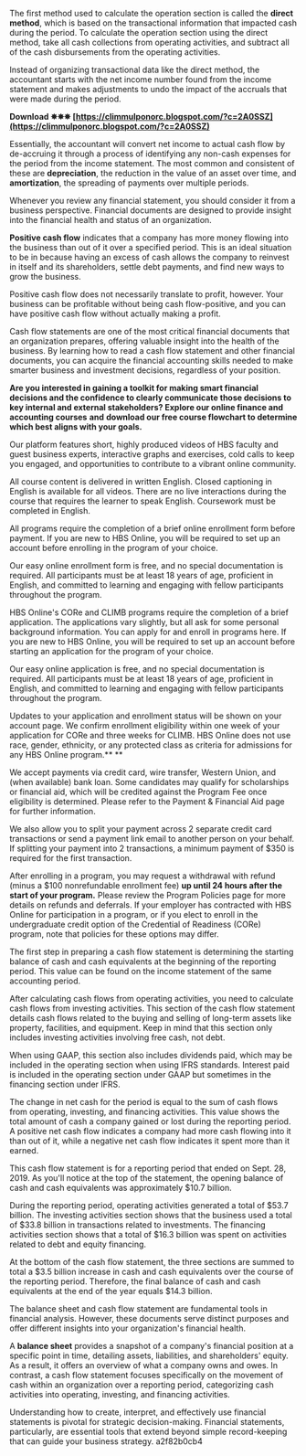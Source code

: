 The first method used to calculate the operation section is called the **direct method**, which is based on the transactional information that impacted cash during the period. To calculate the operation section using the direct method, take all cash collections from operating activities, and subtract all of the cash disbursements from the operating activities.
 
Instead of organizing transactional data like the direct method, the accountant starts with the net income number found from the income statement and makes adjustments to undo the impact of the accruals that were made during the period.
 
**Download ✵✵✵ [https://climmulponorc.blogspot.com/?c=2A0SSZ](https://climmulponorc.blogspot.com/?c=2A0SSZ)**


 
Essentially, the accountant will convert net income to actual cash flow by de-accruing it through a process of identifying any non-cash expenses for the period from the income statement. The most common and consistent of these are **depreciation**, the reduction in the value of an asset over time, and **amortization**, the spreading of payments over multiple periods.
 
Whenever you review any financial statement, you should consider it from a business perspective. Financial documents are designed to provide insight into the financial health and status of an organization.
 
**Positive cash flow** indicates that a company has more money flowing into the business than out of it over a specified period. This is an ideal situation to be in because having an excess of cash allows the company to reinvest in itself and its shareholders, settle debt payments, and find new ways to grow the business.
 
Positive cash flow does not necessarily translate to profit, however. Your business can be profitable without being cash flow-positive, and you can have positive cash flow without actually making a profit.
 
Cash flow statements are one of the most critical financial documents that an organization prepares, offering valuable insight into the health of the business. By learning how to read a cash flow statement and other financial documents, you can acquire the financial accounting skills needed to make smarter business and investment decisions, regardless of your position.

**Are you interested in gaining a toolkit for making smart financial decisions and the confidence to clearly communicate those decisions to key internal and external stakeholders? Explore our online finance and accounting courses** **and** **download our free course flowchart to determine which best aligns with your goals.**
 
Our platform features short, highly produced videos of HBS faculty and guest business experts, interactive graphs and exercises, cold calls to keep you engaged, and opportunities to contribute to a vibrant online community.
 
All course content is delivered in written English. Closed captioning in English is available for all videos. There are no live interactions during the course that requires the learner to speak English. Coursework must be completed in English.
 
All programs require the completion of a brief online enrollment form before payment. If you are new to HBS Online, you will be required to set up an account before enrolling in the program of your choice.
 
Our easy online enrollment form is free, and no special documentation is required. All participants must be at least 18 years of age, proficient in English, and committed to learning and engaging with fellow participants throughout the program.

 
HBS Online's CORe and CLIMB programs require the completion of a brief application. The applications vary slightly, but all ask for some personal background information. You can apply for and enroll in programs here. If you are new to HBS Online, you will be required to set up an account before starting an application for the program of your choice.
 
Our easy online application is free, and no special documentation is required. All participants must be at least 18 years of age, proficient in English, and committed to learning and engaging with fellow participants throughout the program.

 
Updates to your application and enrollment status will be shown on your account page. We confirm enrollment eligibility within one week of your application for CORe and three weeks for CLIMB. HBS Online does not use race, gender, ethnicity, or any protected class as criteria for admissions for any HBS Online program.**
**
 
We accept payments via credit card, wire transfer, Western Union, and (when available) bank loan. Some candidates may qualify for scholarships or financial aid, which will be credited against the Program Fee once eligibility is determined. Please refer to the Payment & Financial Aid page for further information.
 
We also allow you to split your payment across 2 separate credit card transactions or send a payment link email to another person on your behalf. If splitting your payment into 2 transactions, a minimum payment of $350 is required for the first transaction.
 
After enrolling in a program, you may request a withdrawal with refund (minus a $100 nonrefundable enrollment fee) **up until 24 hours after the start of your program.** Please review the Program Policies page for more details on refunds and deferrals. If your employer has contracted with HBS Online for participation in a program, or if you elect to enroll in the undergraduate credit option of the Credential of Readiness (CORe) program, note that policies for these options may differ.
 
The first step in preparing a cash flow statement is determining the starting balance of cash and cash equivalents at the beginning of the reporting period. This value can be found on the income statement of the same accounting period.
 
After calculating cash flows from operating activities, you need to calculate cash flows from investing activities. This section of the cash flow statement details cash flows related to the buying and selling of long-term assets like property, facilities, and equipment. Keep in mind that this section only includes investing activities involving free cash, not debt.
 
When using GAAP, this section also includes dividends paid, which may be included in the operating section when using IFRS standards. Interest paid is included in the operating section under GAAP but sometimes in the financing section under IFRS.
 
The change in net cash for the period is equal to the sum of cash flows from operating, investing, and financing activities. This value shows the total amount of cash a company gained or lost during the reporting period. A positive net cash flow indicates a company had more cash flowing into it than out of it, while a negative net cash flow indicates it spent more than it earned.
 
This cash flow statement is for a reporting period that ended on Sept. 28, 2019. As you'll notice at the top of the statement, the opening balance of cash and cash equivalents was approximately $10.7 billion.
 
During the reporting period, operating activities generated a total of $53.7 billion. The investing activities section shows that the business used a total of $33.8 billion in transactions related to investments. The financing activities section shows that a total of $16.3 billion was spent on activities related to debt and equity financing.
 
At the bottom of the cash flow statement, the three sections are summed to total a $3.5 billion increase in cash and cash equivalents over the course of the reporting period. Therefore, the final balance of cash and cash equivalents at the end of the year equals $14.3 billion.
 
The balance sheet and cash flow statement are fundamental tools in financial analysis. However, these documents serve distinct purposes and offer different insights into your organization's financial health.
 
A **balance sheet** provides a snapshot of a company's financial position at a specific point in time, detailing assets, liabilities, and shareholders' equity. As a result, it offers an overview of what a company owns and owes. In contrast, a cash flow statement focuses specifically on the movement of cash within an organization over a reporting period, categorizing cash activities into operating, investing, and financing activities.
 
Understanding how to create, interpret, and effectively use financial statements is pivotal for strategic decision-making. Financial statements, particularly, are essential tools that extend beyond simple record-keeping that can guide your business strategy.
 a2f82b0cb4
 
